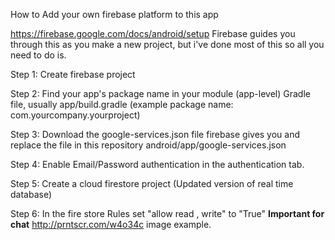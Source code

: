 

How to Add your own firebase platform to this app

https://firebase.google.com/docs/android/setup
Firebase guides you through this as you make a new project, but i've done most of this so all you need to do is.

Step 1: Create firebase project

Step 2: Find your app's package name in your module (app-level) Gradle file,
        usually app/build.gradle (example package name: com.yourcompany.yourproject)

Step 3: Download the google-services.json file firebase gives you and replace the file in this repository
        android/app/google-services.json

Step 4: Enable Email/Password authentication in the authentication tab.

Step 5: Create a cloud firestore project (Updated version of real time database)

Step 6: In the fire store Rules set "allow read , write" to "True" **Important for chat**
        http://prntscr.com/w4o34c image example.
